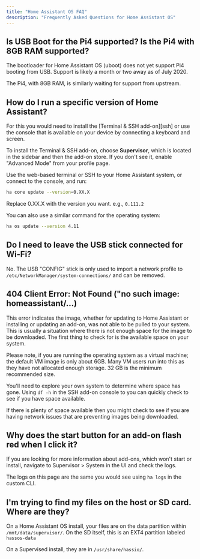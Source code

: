 ```yaml
---
title: "Home Assistant OS FAQ"
description: "Frequently Asked Questions for Home Assistant OS"
---
```

## Is USB Boot for the Pi4 supported? Is the Pi4 with 8GB RAM supported?

The bootloader for Home Assistant OS (uboot) does not yet support Pi4 booting from USB. Support is likely a month or two away as of July 2020.

The Pi4, with 8GB RAM, is similarly waiting for support from upstream.

## How do I run a specific version of Home Assistant?

For this you would need to install the [Terminal & SSH add-on][ssh] or use the console
that is available on your device by connecting a keyboard and screen.

To install the Terminal & SSH add-on, choose **Supervisor**, which is located in the sidebar and then the add-on store. If you don't see it, enable "Advanced Mode" from your profile page.

Use the web-based terminal or SSH to your Home Assistant system, or connect to the console, and run:

```bash
ha core update --version=0.XX.X
```

Replace 0.XX.X with the version you want. e.g., `0.111.2`

You can also use a similar command for the operating system:

```bash
ha os update --version 4.11
```

## Do I need to leave the USB stick connected for Wi-Fi?

No. The USB "CONFIG" stick is only used to import a network profile to `/etc/NetworkManager/system-connections/` and can be removed.

## 404 Client Error: Not Found ("no such image: homeassistant/...)

This error indicates the image, whether for updating to Home Assistant or installing or updating an add-on, was not able to be pulled to your system. This is usually a situation where there is not enough space for the image to be downloaded. The first thing to check for is the available space on your system.

Please note, if you are running the operating system as a virtual machine; the default VM image is only about 6GB. Many VM users run into this as they have not allocated enough storage. 32 GB is the minimum recommended size.

You'll need to explore your own system to determine where space has gone.
Using `df -h` in the SSH add-on console to you can quickly check to see if you have space available.

If there is plenty of space available then you might check to see if you are having network issues that are preventing images being downloaded.

## Why does the start button for an add-on flash red when I click it?

If you are looking for more information about add-ons, which won't start or install, navigate to Supervisor > System in the UI and check the logs.

The logs on this page are the same you would see using `ha logs` in the custom CLI.

## I'm trying to find my files on the host or SD card. Where are they?

On a Home Assistant OS install, your files are on the data partition within `/mnt/data/supervisor/`.
On the SD itself, this is an EXT4 partition labeled `hassos-data`

On a Supervised install, they are in `/usr/share/hassio/`.
